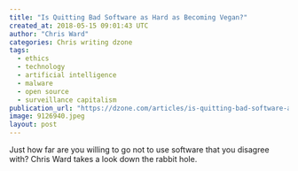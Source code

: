 ```yaml
---
title: "Is Quitting Bad Software as Hard as Becoming Vegan?"
created_at: 2018-05-15 09:01:43 UTC
author: "Chris Ward"
categories: Chris writing dzone
tags: 
  - ethics
  - technology
  - artificial intelligence
  - malware
  - open source
  - surveillance capitalism
publication_url: "https://dzone.com/articles/is-quitting-bad-software-as-hard-as-becoming-vegan"
image: 9126940.jpeg
layout: post
---
```

Just how far are you willing to go not to use software that you disagree with? Chris Ward takes a look down the rabbit hole.

